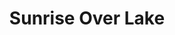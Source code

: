 ---
title: Sunrise Over Lake
picture: sunriseOverLake.jpg
viewer_title: Sunrise Over Lake
thumbnail: sunriseOverLake_t.jpg
alt: Sunrise Over Lake
medium: Oil
width: 30"
height: 20"
---